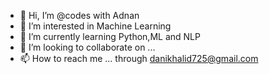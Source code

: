 - 👋 Hi, I’m @codes with Adnan
- 👀 I’m interested in Machine Learning
- 🌱 I’m currently learning Python,ML and NLP
- 💞️ I’m looking to collaborate on ...
- 📫 How to reach me ... through danikhalid725@gmail.com

<!---
Adnanlearncoding/Adnanlearncoding is a ✨ special ✨ repository because its `README.md` (this file) appears on your GitHub profile.
You can click the Preview link to take a look at your changes.
--->
